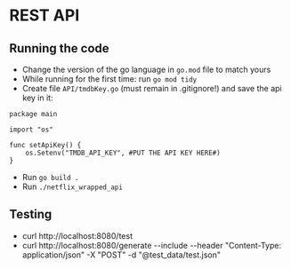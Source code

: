 # REST API

## Running the code

* Change the version of the go language in ```go.mod``` file to match yours
* While running for the first time: run ```go mod tidy```
* Create file `API/tmdbKey.go` (must remain in .gitignore!) and save the api key in it:

```
package main

import "os"

func setApiKey() {
	os.Setenv("TMDB_API_KEY", #PUT THE API KEY HERE#)
}
```

* Run ```go build .```
* Run ```./netflix_wrapped_api```

## Testing

* curl http://localhost:8080/test
* curl http://localhost:8080/generate --include --header "Content-Type: application/json" -X "POST" -d "@test_data/test.json"
